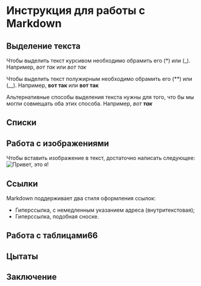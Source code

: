 # Инструкция для работы с Markdown

## Выделение текста
Чтобы выделить текст курсивом необходимо обрамить его (*) или (_). Например, *вот так* или _вот так_

Чтобы выделить текст полужирным необходимо обрамить его (**) или (__). Например, **вот так** или __вот так__

Альтернативные способы выделения текста нужны для того, что бы мы могли совмещать оба этих способа. Например, _вот **так**_

## Списки 

## Работа с изображениями
Чтобы вставить изображение в текст, достаточно написать следующее:
![Привет, это я!](i.webp)

## Ссылки
Markdown поддерживает два стиля оформления ссылок:
+ Гиперссылка, с немедленным указанием адреса (внутритекстовая);
+ Гиперссылка, подобная сноске.


## Работа с таблицами66

## Цытаты 

## Заключение 